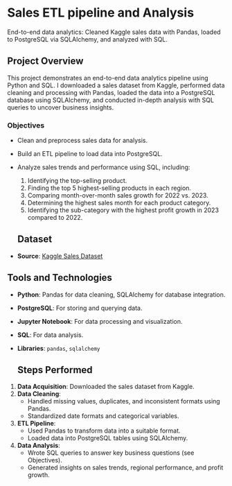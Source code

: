 # Sales ETL pipeline and Analysis
End-to-end data analytics: Cleaned Kaggle sales data with Pandas, loaded to PostgreSQL via SQLAlchemy, and analyzed with SQL.
## Project Overview

This project demonstrates an end-to-end data analytics pipeline using Python and SQL. I downloaded a sales dataset from Kaggle, performed data cleaning and processing with Pandas, loaded the data into a PostgreSQL database using SQLAlchemy, and conducted in-depth analysis with SQL queries to uncover business insights.

### Objectives
- Clean and preprocess sales data for analysis.
- Build an ETL pipeline to load data into PostgreSQL.
- Analyze sales trends and performance using SQL, including:
  1. Identifying the top-selling product.
  2. Finding the top 5 highest-selling products in each region.
  3. Comparing month-over-month sales growth for 2022 vs. 2023.
  4. Determining the highest sales month for each product category.
  5. Identifying the sub-category with the highest profit growth in 2023 compared to 2022.
 
  ## Dataset
- **Source**: [Kaggle Sales Dataset](orders.csv)

## Tools and Technologies
- **Python**: Pandas for data cleaning, SQLAlchemy for database integration.
- **PostgreSQL**: For storing and querying data.
- **Jupyter Notebook**: For data processing and visualization.
- **SQL**: For data analysis.
- **Libraries**: `pandas`, `sqlalchemy`

  ## Steps Performed
1. **Data Acquisition**: Downloaded the sales dataset from Kaggle.
2. **Data Cleaning**:
   - Handled missing values, duplicates, and inconsistent formats using Pandas.
   - Standardized date formats and categorical variables.
3. **ETL Pipeline**:
   - Used Pandas to transform data into a suitable format.
   - Loaded data into PostgreSQL tables using SQLAlchemy.
4. **Data Analysis**:
   - Wrote SQL queries to answer key business questions (see Objectives).
   - Generated insights on sales trends, regional performance, and profit growth.
